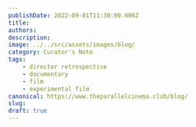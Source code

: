 ```yaml
---
publishDate: 2022-09-01T11:30:00.000Z
title:
authors:
description:
image: ../../src/assets/images/blog/
category: Curator's Note
tags:
    - director retrospective
    - documentary
    - film
    - experimental film
canonical: https://www.theparallelcinema.club/blog/
slug:
draft: true
---
```

